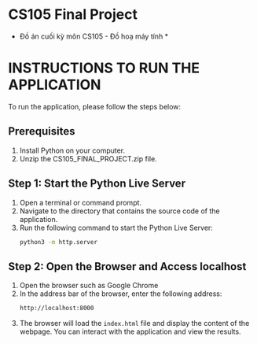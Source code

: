# **CS105 Final Project**
* Đồ án cuối kỳ môn CS105 - Đồ hoạ máy tính *

# **INSTRUCTIONS TO RUN THE APPLICATION**
To run the application, please follow the steps below:

## **Prerequisites**
1. Install Python on your computer.
2. Unzip the CS105_FINAL_PROJECT.zip file.

## **Step 1: Start the Python Live Server**
1. Open a terminal or command prompt.
1. Navigate to the directory that contains the source code of the application.
2. Run the following command to start the Python Live Server: 
    ```bash
    python3 -m http.server
    ```
## **Step 2: Open the Browser and Access localhost**
1. Open the browser such as Google Chrome
2. In the address bar of the browser, enter the following address:
   ```bash
   http://localhost:8000
   ```
3. The browser will load the `index.html` file and display the content of the webpage. You can interact with the application and view the results.
